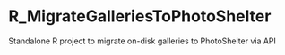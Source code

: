 # R_MigrateGalleriesToPhotoShelter
Standalone R project to migrate on-disk galleries to PhotoShelter via API
